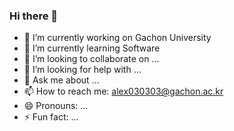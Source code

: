 ### Hi there 👋

<!--
**sungnure/sungnure** is a ✨ _special_ ✨ repository because its `README.md` (this file) appears on your GitHub profile.

Here are some ideas to get you started:
-->
- 🔭 I’m currently working on Gachon University
- 🌱 I’m currently learning Software
- 👯 I’m looking to collaborate on ...
- 🤔 I’m looking for help with ...
- 💬 Ask me about ...
- 📫 How to reach me: alex030303@gachon.ac.kr
- 😄 Pronouns: ...
- ⚡ Fun fact: ...
